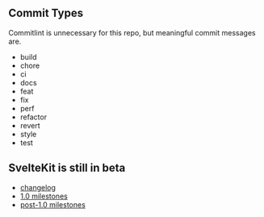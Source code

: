 ## Commit Types

Commitlint is unnecessary for this repo, but meaningful commit messages are.

- build
- chore
- ci
- docs
- feat
- fix
- perf
- refactor
- revert
- style
- test

## SvelteKit is still in beta

- [changelog](https://github.com/sveltejs/kit/blob/master/packages/kit/CHANGELOG.md)
- [1.0 milestones](https://github.com/sveltejs/kit/milestone/2)
- [post-1.0 milestones](https://github.com/sveltejs/kit/milestone/4)
